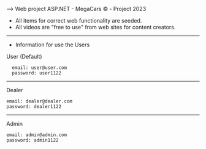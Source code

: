 --> Web project ASP.NET - MegaCars © - Project 2023

* All items for correct web functionality are seeded.
* All videos are "free to use" from web sites for content creators.

---------------------------------

* Information for use the Users

User (Default)

      email: user@user.com
      password: user1122
  
--------------------------------

  Dealer
  
    email: dealer@dealer.com
    password: dealer1122
    
-------------------------------
  Admin
  
    email: admin@admin.com
    password: admin1122
